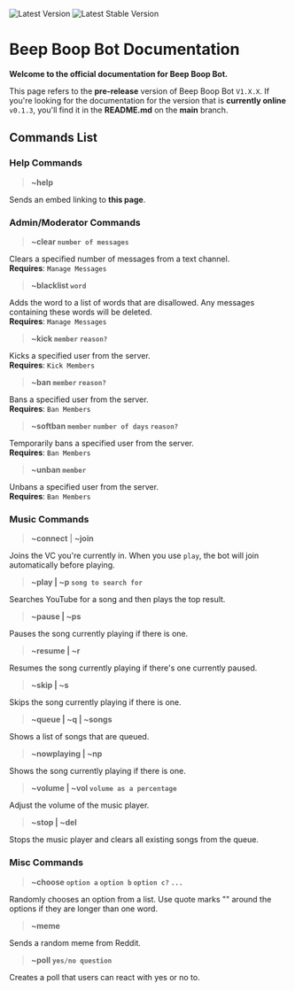 ![Latest Version](https://img.shields.io/github/v/release/matthewflegg/beepboop?include_prereleases&label=Latest%20Version&style=social)
![Latest Stable Version](https://img.shields.io/github/v/release/matthewflegg/beepboop?label=Latest%20Stable%20Version&style=social)

# Beep Boop Bot Documentation
**Welcome to the official documentation for Beep Boop Bot.**

This page refers to the **pre-release** version of Beep Boop Bot `V1.X.X`. If you're looking for the documentation for the version that is **currently online** `v0.1.3`, you'll find it in the **README.md** on the **main** branch. 

## Commands List

### Help Commands

> **~help**

Sends an embed linking to **this page**.<br>

### Admin/Moderator Commands

> **~clear `number of messages`**

Clears a specified number of messages from a text channel.<br>
**Requires**: `Manage Messages`

> **~blacklist `word`**

Adds the word to a list of words that are disallowed. Any messages containing these words will be deleted.<br>
**Requires**: `Manage Messages`

> **~kick `member` `reason?`**

Kicks a specified user from the server.<br>
**Requires**: `Kick Members`

> **~ban `member` `reason?`**

Bans a specified user from the server.<br>
**Requires**: `Ban Members`

> **~softban `member` `number of days` `reason?`**

Temporarily bans a specified user from the server.<br>
**Requires**: `Ban Members`

> **~unban `member`**

Unbans a specified user from the server.<br>
**Requires**: `Ban Members`

### Music Commands

> **~connect** | **~join**

Joins the VC you're currently in. When you use `play`, the bot will join automatically before playing.

> **~play | ~p `song to search for`**

Searches YouTube for a song and then plays the top result.

> **~pause | ~ps**

Pauses the song currently playing if there is one.

> **~resume | ~r**

Resumes the song currently playing if there's one currently paused.

> **~skip | ~s**

Skips the song currently playing if there is one.

> **~queue | ~q | ~songs**

Shows a list of songs that are queued.

> **~nowplaying | ~np**

Shows the song currently playing if there is one.

> **~volume | ~vol `volume as a percentage`**

Adjust the volume of the music player.

> **~stop | ~del**

Stops the music player and clears all existing songs from the queue.

### Misc Commands

> **~choose `option a` `option b` `option c?` `...`**

Randomly chooses an option from a list. Use quote marks "" around the options if they are longer than one word.

> **~meme**

Sends a random meme from Reddit.

> **~poll `yes/no question`**

Creates a poll that users can react with yes or no to. 

